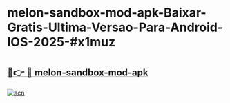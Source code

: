# melon-sandbox-mod-apk-Baixar-Gratis-Ultima-Versao-Para-Android-IOS-2025-#x1muz

# <h2><a href="https://ainizakaria.my?title=melon-sandbox-mod-apk&ref=22M">🔗👉 🔴 melon-sandbox-mod-apk</a></h2>

[![acn](https://github.com/user-attachments/assets/0f9c940e-d8b0-45ae-aac7-cd30a18b3e1c)](https://ainizakaria.my?title=melon-sandbox-mod-apk&ref=22M)

